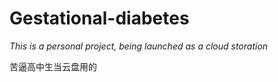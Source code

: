# Gestational-diabetes
*This is a personal project, being launched as a cloud storation*

苦逼高中生当云盘用的
